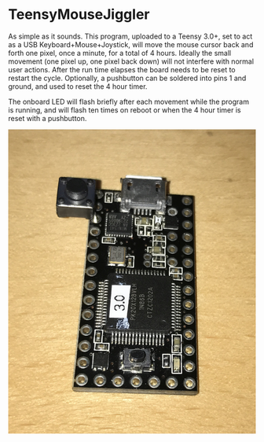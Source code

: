 # TeensyMouseJiggler

As simple as it sounds. This program, uploaded to a Teensy 3.0+, set to act as a USB Keyboard+Mouse+Joystick,
will move the mouse cursor back and forth one pixel, once a minute, for a total of 4 hours.  Ideally the small movement (one pixel up, one pixel back down) will not
interfere with normal user actions. After the run time elapses the board needs to be reset to restart the cycle. Optionally, a pushbutton can be soldered into pins 1 and ground, and used to reset the 4 hour timer. 

The onboard LED will flash briefly after each movement while the program is running, and will flash ten times on reboot or when the 4 hour timer is reset with a pushbutton.

![Teensy Image](/images/Teensy_MouseJiggler.jpg)
 
